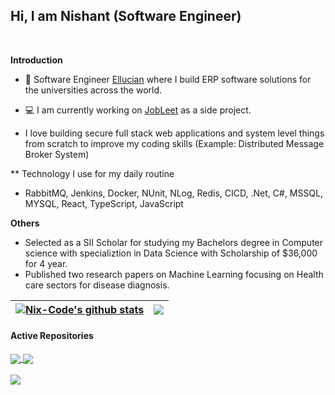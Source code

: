 ## Hi, I am Nishant (Software Engineer)

<br />


**Introduction**

- 💼 Software Engineer  [Ellucian](https://www.ellucian.com/) where I build ERP software solutions for the universities across the world.

- 💻 I am currently working on [JobLeet](https://github.com/Nix-code/Job-Leet-core-api) as a side project.

- I love building secure full stack web applications and system level things from scratch to improve my coding skills (Example: Distributed Message Broker System)
  
** Technology I use for my daily routine
- RabbitMQ, Jenkins, Docker, NUnit, NLog, Redis, CICD, .Net, C#, MSSQL, MYSQL, React, TypeScript, JavaScript

**Others**
- Selected as a SII Scholar for studying my Bachelors degree in Computer science with specializtion in Data Science with Scholarship of $36,000 for 4 year.
- Published two research papers on Machine Learning focusing on Health care sectors for disease diagnosis.

| <a href="https://github.com/Nix-Code/github-readme-stats"><img align="center" src="https://github-readme-stats.vercel.app/api?username=Nix-Code&show_icons=true&include_all_commits=true&theme=buefy&hide_border=true" alt="Nix-Code's github stats" /></a> | <a href="https://github.com/anuraghazra/github-readme-stats"><img align="center" src="https://github-readme-stats.vercel.app/api/top-langs/?username=Nix-Code&layout=compact&theme=buefy&hide_border=true" /></a> |
| ------------- | ------------- |
#### Active Repositories

</a>
<a href="https://github.com/Nix-code/Portfolio">
  <img align="center" src="https://github-readme-stats.vercel.app/api/pin/?username=Nix-Code&repo=Portfolio&theme=buefy" />
</a>
<a href="https://github.com/Nix-code/Job-Leet-core-api">
  <img align="center" src="https://github-readme-stats.vercel.app/api/pin/?username=Nix-Code&repo=Job-Leet-core-api&theme=buefy" />
</a>
<br />
<br />
<a href="https://github.com/Nix-code/Job-Leet-core-UI">
  <img align="center" src="https://github-readme-stats.vercel.app/api/pin/?username=Nix-Code&repo=Job-Leet-core-UI&theme=buefy" />

<br />
<br />

</a>
